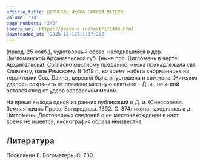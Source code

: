 ```yaml
---
article_title: ДВИНСКАЯ ИКОНА БОЖИЕЙ МАТЕРИ
volume: '14'
page_numbers: '240'
source_url: https://pravenc.ru/text/171490.html
downloaded_at: '2025-10-13T11:37:25Z'
---
```


(празд. 25 нояб.), чудотворный образ, находившийся в дер. Цыгломинской Архангельской губ. (ныне пос. Цигломень в черте Архангельска). Согласно местному преданию, икона принадлежала свт. Клименту, папе Римскому. В 1419 г., во время набега «норманнов» на территории Сев. Двины, деревня была опустошена и сожжена. Жителям удалось сохранить от пламени местную святыню - Д. и., на к-рой остался след от удара варварским мечом.

На время выхода одной из ранних публикаций о Д. и. (Снессорева. Земная жизнь Пресв. Богородицы. 1892. С. 374) икона находилась в д. Цигломень. Достоверных сведений о ее местонахождении в наст. время не имеется; иконография образа неизвестна.

## Литература

Поселянин Е. Богоматерь. С. 730.
